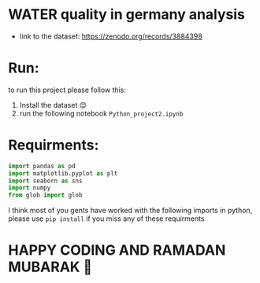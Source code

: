 # WATER quality in germany analysis

- link to the dataset: https://zenodo.org/records/3884398

# Run:

to run this project please follow this: 
1. Install the dataset 😊
2. run the following notebook `Python_project2.ipynb` 
# Requirments: 

```python
import pandas as pd
import matplotlib.pyplot as plt
import seaborn as sns
import numpy
from glob import glob
```

I think most of you gents have worked with the following imports in python, please use `pip install` if you miss any of these requirments


# HAPPY CODING AND RAMADAN MUBARAK 🌙

